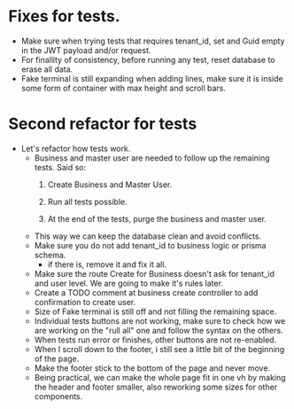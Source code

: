 # Fixes for tests.
- Make sure when trying tests that requires tenant_id, set and Guid empty in the JWT payload and/or request.
- For finallity of consistency, before running any test, reset database to erase all data.
- Fake terminal is still expanding when adding lines, make sure it is inside some form of container with max height and scroll bars.

# Second refactor for tests
- Let's refactor how tests work.
    - Business and master user are needed to follow up the remaining tests. Said so:
        1. Create Business and Master User.

        2. Run all tests possible.

        3.  At the end of the tests, purge the business and master user.
    - This way we can keep the database clean and avoid conflicts.
    - Make sure you do not add tenant_id to business logic or prisma schema.
        - if there is, remove it and fix it all.
    - Make sure the route Create for Business doesn't ask for tenant_id and user level. We are going to make it's rules later.
    - Create a TODO comment at business create controller to add confirmation to create user.
    - Size of Fake terminal is still off and not filling the remaining space.
    - Individual tests buttons are not working, make sure to check how we are working on the "rull all" one and follow the syntax on the others.
    - When tests run error or finishes, other buttons are not re-enabled.
    - When I scroll down to the footer, i still see a little bit of the beginning of the page.
    - Make the footer stick to the bottom of the page and never move.
    - Being practical, we can make the whole page fit in one vh by making the header and footer smaller, also reworking some sizes for other components.